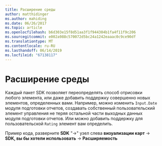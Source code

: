 ```yaml
---
title: Расширение среды
author: matthidinger
ms.author: mahiding
ms.date: 06/26/2017
ms.topic: article
ms.openlocfilehash: b6d303e15f8d51aa3f1f944304b1fa4f11f9c206
ms.sourcegitcommit: e002a988c570072d5bc24a1242eaaac0c9ce90df
ms.translationtype: MT
ms.contentlocale: ru-RU
ms.lasthandoff: 06/14/2019
ms.locfileid: "67138117"
---
```

# <a name="extensibility"></a>Расширение среды

Каждый пакет SDK позволяет переопределять способ отрисовки любого элемента, или даже добавить поддержку совершенно новых элементов, определенных вами.  Например, можно изменить `Input.Date` модуля подготовки отчетов, создавать собственный пользовательский элемент управления не теряя остальной части выходных данных модуля подготовки отчетов. Или можно добавить поддержку для пользовательской `Rating` элемент вам определить.

Пример кода, разверните **SDK** "->" узел слева **визуализации карт** -> **SDK, вы бы хотели использовать**  ->   **Расширяемость**

